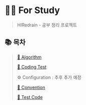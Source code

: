 # 👨‍💻 For Study
> HIRedrain - 공부 정리 프로젝트


## 📚 목차
> [🧠 Algorithm](https://github.com/HIRedrain/For_Study/tree/main/src/main/kotlin/for_study/algorithm)
> 
> [🎯 Coding Test](https://github.com/HIRedrain/For_Study/tree/main/src/main/kotlin/for_study/coding_test)
> 
> ⚙️ Configuration : 추후 추가 예정
> 
> [📄 Convention](https://github.com/HIRedrain/For_Study/blob/main/Convention.txt)
> 
> [🧪 Test Code](https://github.com/HIRedrain/For_Study/tree/main/src/test/kotlin/for_study)



